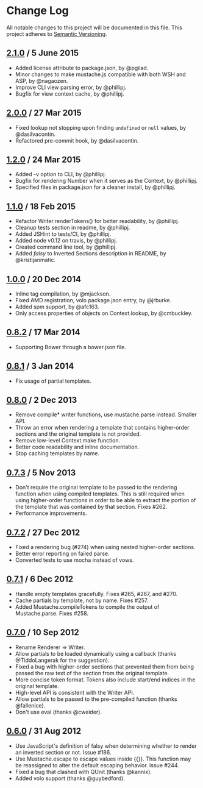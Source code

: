 # Change Log

All notable changes to this project will be documented in this file.
This project adheres to [Semantic Versioning](http://semver.org/).

## [2.1.0] / 5 June 2015

 * Added license attribute to package.json, by @pgilad.
 * Minor changes to make mustache.js compatible with both WSH and ASP, by @nagaozen.
 * Improve CLI view parsing error, by @phillipj.
 * Bugfix for view context cache, by @phillipj.

## [2.0.0] / 27 Mar 2015

 * Fixed lookup not stopping upon finding `undefined` or `null` values, by @dasilvacontin.
 * Refactored pre-commit hook, by @dasilvacontin.

## [1.2.0] / 24 Mar 2015

 * Added -v option to CLI, by @phillipj.
 * Bugfix for rendering Number when it serves as the Context, by @phillipj.
 * Specified files in package.json for a cleaner install, by @phillipj.

## [1.1.0] / 18 Feb 2015

 * Refactor Writer.renderTokens() for better readability, by @phillipj.
 * Cleanup tests section in readme, by @phillipj.
 * Added JSHint to tests/CI, by @phillipj.
 * Added node v0.12 on travis, by @phillipj.
 * Created command line tool, by @phillipj.
 * Added *falsy* to Inverted Sections description in README, by @kristijanmatic.

## [1.0.0] / 20 Dec 2014

  * Inline tag compilation, by @mjackson.
  * Fixed AMD registration, volo package.json entry, by @jrburke.
  * Added spm support, by @afc163.
  * Only access properties of objects on Context.lookup, by @cmbuckley.

## [0.8.2] / 17 Mar 2014

  * Supporting Bower through a bower.json file.

## [0.8.1] / 3 Jan 2014

  * Fix usage of partial templates.

## [0.8.0] / 2 Dec 2013

  * Remove compile* writer functions, use mustache.parse instead. Smaller API.
  * Throw an error when rendering a template that contains higher-order sections and
    the original template is not provided.
  * Remove low-level Context.make function.
  * Better code readability and inline documentation.
  * Stop caching templates by name.

## [0.7.3] / 5 Nov 2013

  * Don't require the original template to be passed to the rendering function
    when using compiled templates. This is still required when using higher-order
    functions in order to be able to extract the portion of the template
    that was contained by that section. Fixes #262.
  * Performance improvements.

## [0.7.2] / 27 Dec 2012

  * Fixed a rendering bug (#274) when using nested higher-order sections.
  * Better error reporting on failed parse.
  * Converted tests to use mocha instead of vows.

## [0.7.1] / 6 Dec 2012

  * Handle empty templates gracefully. Fixes #265, #267, and #270.
  * Cache partials by template, not by name. Fixes #257.
  * Added Mustache.compileTokens to compile the output of Mustache.parse. Fixes
    #258.

## [0.7.0] / 10 Sep 2012

  * Rename Renderer => Writer.
  * Allow partials to be loaded dynamically using a callback (thanks
    @TiddoLangerak for the suggestion).
  * Fixed a bug with higher-order sections that prevented them from being
    passed the raw text of the section from the original template.
  * More concise token format. Tokens also include start/end indices in the
    original template.
  * High-level API is consistent with the Writer API.
  * Allow partials to be passed to the pre-compiled function (thanks
    @fallenice).
  * Don't use eval (thanks @cweider).

## [0.6.0] / 31 Aug 2012

  * Use JavaScript's definition of falsy when determining whether to render an
    inverted section or not. Issue #186.
  * Use Mustache.escape to escape values inside {{}}. This function may be
    reassigned to alter the default escaping behavior. Issue #244.
  * Fixed a bug that clashed with QUnit (thanks @kannix).
  * Added volo support (thanks @guybedford).

[2.1.0]: https://github.com/janl/mustache.js/compare/v2.0.0...v2.1.0
[2.0.0]: https://github.com/janl/mustache.js/compare/v1.2.0...v2.0.0
[1.2.0]: https://github.com/janl/mustache.js/compare/v1.1.0...v1.2.0
[1.1.0]: https://github.com/janl/mustache.js/compare/v1.0.0...v1.1.0
[1.0.0]: https://github.com/janl/mustache.js/compare/0.8.2...v1.0.0
[0.8.2]: https://github.com/janl/mustache.js/compare/0.8.1...0.8.2
[0.8.1]: https://github.com/janl/mustache.js/compare/0.8.0...0.8.1
[0.8.0]: https://github.com/janl/mustache.js/compare/0.7.3...0.8.0
[0.7.3]: https://github.com/janl/mustache.js/compare/0.7.2...0.7.3
[0.7.2]: https://github.com/janl/mustache.js/compare/0.7.1...0.7.2
[0.7.1]: https://github.com/janl/mustache.js/compare/0.7.0...0.7.1
[0.7.0]: https://github.com/janl/mustache.js/compare/0.6.0...0.7.0
[0.6.0]: https://github.com/janl/mustache.js/compare/0.5.2...0.6.0
